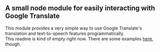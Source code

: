 ## A small node module for easily interacting with Google Translate

This module provides a very simple way to use Google Translate's translation and text-to-speech features programmatically.\
This readme is kind of empty right now. There are some examples [here](/examples/translate-api), though.